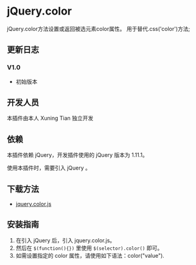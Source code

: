 # jQuery.color 

jQuery.color方法设置或返回被选元素color属性。 用于替代.css('color')方法;

## 更新日志

### V1.0

- 初始版本

## 开发人员

本插件由本人 Xuning Tian 独立开发

## 依赖

本插件依赖 jQuery，开发插件使用的 jQuery 版本为 1.11.1。

使用本插件时，需要引入 jQuery 。

## 下载方法

- [jquery.color.js](https://github.com/txn513/jquery-color) 

## 安装指南

1. 在引入 jQuery 后，引入 jquery.color.js。 
2. 然后在 `$(function(){})` 里使用 `$(selector).color()` 即可。
3. 如需设置指定的 color 属性，请使用如下语法：color("value").